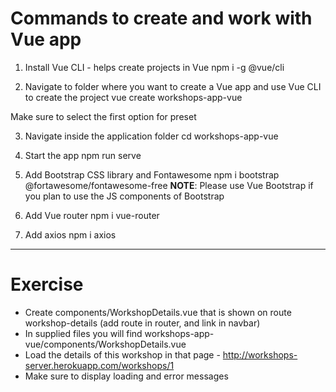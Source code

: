 # Commands to create and work with Vue app

1. Install Vue CLI - helps create projects in Vue
npm i -g @vue/cli

2. Navigate to folder where you want to create a Vue app and use Vue CLI to create the project
vue create workshops-app-vue

Make sure to select the first option for preset 

3. Navigate inside the application folder
cd workshops-app-vue

4. Start the app
npm run serve

5. Add Bootstrap CSS library and Fontawesome
npm i bootstrap @fortawesome/fontawesome-free
__NOTE__: Please use Vue Bootstrap if you plan to use the JS components of Bootstrap

6. Add Vue router
npm i vue-router

7. Add axios
npm i axios

-------

Exercise
========
- Create components/WorkshopDetails.vue that is shown on route workshop-details (add route in router, and link in navbar)
- In supplied files you will find workshops-app-vue/components/WorkshopDetails.vue
- Load the details of this workshop in that page - http://workshops-server.herokuapp.com/workshops/1
- Make sure to display loading and error messages